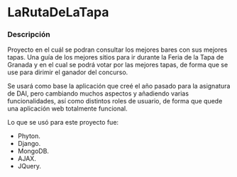 # LaRutaDeLaTapa

### Descripción

Proyecto en el cuál se podran consultar los mejores bares con sus mejores tapas. Una guía de los mejores sitios para ir durante la Feria de la Tapa de Granada y en el cual se podrá votar por las mejores tapas, de forma que se use para dirimir el ganador del concurso.

Se usará como base la aplicación que creé el año pasado para la asignatura de DAI, pero cambiando muchos aspectos y añadiendo varias funcionalidades, así como distintos roles de usuario, de forma que quede una aplicación web totalmente funcional.

Lo que se usó para este proyecto fue:

- Phyton.
- Django.
- MongoDB.
- AJAX.
- JQuery.
